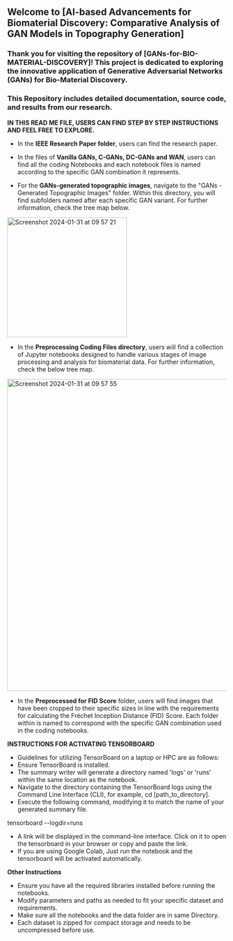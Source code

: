 <h2>Welcome to [AI-based Advancements for Biomaterial Discovery: Comparative Analysis of GAN Models in Topography Generation]</h2>

<h3>Thank you for visiting the repository of [GANs-for-BIO-MATERIAL-DISCOVERY]! This project is dedicated to exploring the innovative application of Generative Adversarial Networks (GANs) for Bio-Material Discovery.</h3>

<h3>This Repository includes detailed documentation, source code, and results from our research.</h3>


**IN THIS READ ME FILE, USERS CAN FIND STEP BY STEP INSTRUCTIONS AND FEEL FREE TO EXPLORE.**

- In the **IEEE Research Paper folder**, users can find the research paper. 



- In the files of **Vanilla GANs, C-GANs, DC-GANs and WAN**, users can find all the coding Notebooks and each notebook files is named according to the specific GAN combination it represents.



- For the **GANs-generated topographic images**, navigate to the "GANs - Generated Topographic Images" folder. Within this directory, you will find subfolders named after each specific GAN variant. For further information, check the tree map below.

 <img width="275" alt="Screenshot 2024-01-31 at 09 57 21" src="https://github.com/Karthi-DStech/GANs-for-BIO-MATERIAL-DISCOVERY/assets/126179797/f4cfb293-c511-4c82-938f-79117db3d0e3">


- In the **Preprocessing Coding Files directory**, users will find a collection of Jupyter notebooks designed to handle various stages of image processing and analysis for biomaterial data. For further information, check the below tree map.

<img width="716" alt="Screenshot 2024-01-31 at 09 57 55" src="https://github.com/Karthi-DStech/GANs-for-BIO-MATERIAL-DISCOVERY/assets/126179797/6b96c405-aff7-4f96-8d25-64bf97fb8995">



- In the **Preprocessed for FID Score** folder, users will find images that have been cropped to their specific sizes in line with the requirements for calculating the Fréchet Inception Distance (FID) Score. Each folder within is named to correspond with the specific GAN combination used in the coding notebooks.



**INSTRUCTIONS FOR ACTIVATING TENSORBOARD**

- Guidelines for utilizing TensorBoard on a laptop or HPC are as follows:
- Ensure TensorBoard is installed.
- The summary writer will generate a directory named 'logs' or 'runs' within the same location as the notebook.
- Navigate to the directory containing the TensorBoard logs using the Command Line Interface (CLI), for example, cd [path_to_directory].
- Execute the following command, modifying it to match the name of your generated summary file.

tensorboard --logdir=runs

- A link will be displayed in the command-line interface. Click on it to open the tensorboard in your browser or copy and paste the link.
- If you are using Google Colab, Just run the notebook and the tensorboard will be activated automatically. 


**Other Instructions**

- Ensure you have all the required libraries installed before running the notebooks.
- Modify parameters and paths as needed to fit your specific dataset and requirements.
- Make sure all the notebooks and the data folder are in same Directory.
- Each dataset is zipped for compact storage and needs to be uncompressed before use.
